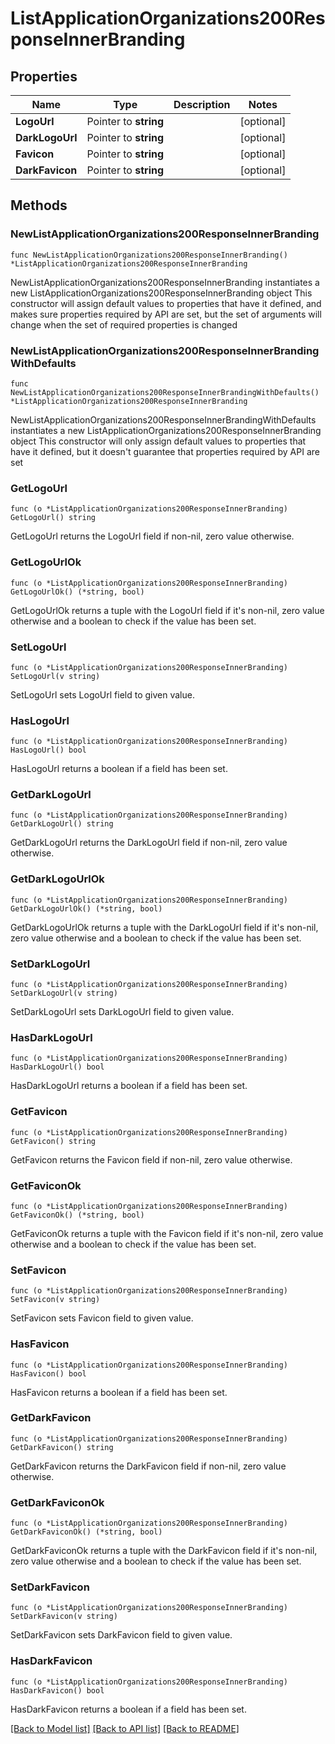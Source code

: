 # ListApplicationOrganizations200ResponseInnerBranding

## Properties

Name | Type | Description | Notes
------------ | ------------- | ------------- | -------------
**LogoUrl** | Pointer to **string** |  | [optional] 
**DarkLogoUrl** | Pointer to **string** |  | [optional] 
**Favicon** | Pointer to **string** |  | [optional] 
**DarkFavicon** | Pointer to **string** |  | [optional] 

## Methods

### NewListApplicationOrganizations200ResponseInnerBranding

`func NewListApplicationOrganizations200ResponseInnerBranding() *ListApplicationOrganizations200ResponseInnerBranding`

NewListApplicationOrganizations200ResponseInnerBranding instantiates a new ListApplicationOrganizations200ResponseInnerBranding object
This constructor will assign default values to properties that have it defined,
and makes sure properties required by API are set, but the set of arguments
will change when the set of required properties is changed

### NewListApplicationOrganizations200ResponseInnerBrandingWithDefaults

`func NewListApplicationOrganizations200ResponseInnerBrandingWithDefaults() *ListApplicationOrganizations200ResponseInnerBranding`

NewListApplicationOrganizations200ResponseInnerBrandingWithDefaults instantiates a new ListApplicationOrganizations200ResponseInnerBranding object
This constructor will only assign default values to properties that have it defined,
but it doesn't guarantee that properties required by API are set

### GetLogoUrl

`func (o *ListApplicationOrganizations200ResponseInnerBranding) GetLogoUrl() string`

GetLogoUrl returns the LogoUrl field if non-nil, zero value otherwise.

### GetLogoUrlOk

`func (o *ListApplicationOrganizations200ResponseInnerBranding) GetLogoUrlOk() (*string, bool)`

GetLogoUrlOk returns a tuple with the LogoUrl field if it's non-nil, zero value otherwise
and a boolean to check if the value has been set.

### SetLogoUrl

`func (o *ListApplicationOrganizations200ResponseInnerBranding) SetLogoUrl(v string)`

SetLogoUrl sets LogoUrl field to given value.

### HasLogoUrl

`func (o *ListApplicationOrganizations200ResponseInnerBranding) HasLogoUrl() bool`

HasLogoUrl returns a boolean if a field has been set.

### GetDarkLogoUrl

`func (o *ListApplicationOrganizations200ResponseInnerBranding) GetDarkLogoUrl() string`

GetDarkLogoUrl returns the DarkLogoUrl field if non-nil, zero value otherwise.

### GetDarkLogoUrlOk

`func (o *ListApplicationOrganizations200ResponseInnerBranding) GetDarkLogoUrlOk() (*string, bool)`

GetDarkLogoUrlOk returns a tuple with the DarkLogoUrl field if it's non-nil, zero value otherwise
and a boolean to check if the value has been set.

### SetDarkLogoUrl

`func (o *ListApplicationOrganizations200ResponseInnerBranding) SetDarkLogoUrl(v string)`

SetDarkLogoUrl sets DarkLogoUrl field to given value.

### HasDarkLogoUrl

`func (o *ListApplicationOrganizations200ResponseInnerBranding) HasDarkLogoUrl() bool`

HasDarkLogoUrl returns a boolean if a field has been set.

### GetFavicon

`func (o *ListApplicationOrganizations200ResponseInnerBranding) GetFavicon() string`

GetFavicon returns the Favicon field if non-nil, zero value otherwise.

### GetFaviconOk

`func (o *ListApplicationOrganizations200ResponseInnerBranding) GetFaviconOk() (*string, bool)`

GetFaviconOk returns a tuple with the Favicon field if it's non-nil, zero value otherwise
and a boolean to check if the value has been set.

### SetFavicon

`func (o *ListApplicationOrganizations200ResponseInnerBranding) SetFavicon(v string)`

SetFavicon sets Favicon field to given value.

### HasFavicon

`func (o *ListApplicationOrganizations200ResponseInnerBranding) HasFavicon() bool`

HasFavicon returns a boolean if a field has been set.

### GetDarkFavicon

`func (o *ListApplicationOrganizations200ResponseInnerBranding) GetDarkFavicon() string`

GetDarkFavicon returns the DarkFavicon field if non-nil, zero value otherwise.

### GetDarkFaviconOk

`func (o *ListApplicationOrganizations200ResponseInnerBranding) GetDarkFaviconOk() (*string, bool)`

GetDarkFaviconOk returns a tuple with the DarkFavicon field if it's non-nil, zero value otherwise
and a boolean to check if the value has been set.

### SetDarkFavicon

`func (o *ListApplicationOrganizations200ResponseInnerBranding) SetDarkFavicon(v string)`

SetDarkFavicon sets DarkFavicon field to given value.

### HasDarkFavicon

`func (o *ListApplicationOrganizations200ResponseInnerBranding) HasDarkFavicon() bool`

HasDarkFavicon returns a boolean if a field has been set.


[[Back to Model list]](../README.md#documentation-for-models) [[Back to API list]](../README.md#documentation-for-api-endpoints) [[Back to README]](../README.md)


